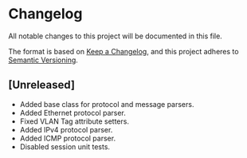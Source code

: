 # Changelog

All notable changes to this project will be documented in this file.

The format is based on [Keep a Changelog](https://keepachangelog.com/en/1.0.0/),
and this project adheres to [Semantic Versioning](https://semver.org/spec/v2.0.0.html).

## [Unreleased]

- Added base class for protocol and message parsers.
- Added Ethernet protocol parser.
- Fixed VLAN Tag attribute setters.
- Added IPv4 protocol parser.
- Added ICMP protocol parser.
- Disabled session unit tests.
